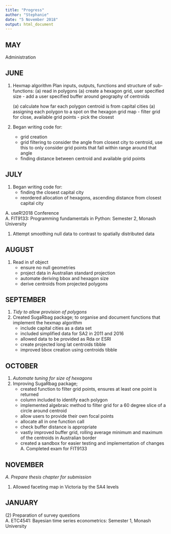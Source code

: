 ```yaml
---
title: "Progress"
author: "Stephanie"
date: "5 November 2018"
output: html_document
---
```


## MAY

Administration

## JUNE 

1. Hexmap algorithm
    Plan inputs, outputs, functions and structure of sub-functions:
    (a)  read in polygons
    (a)  create a hexagon grid, user specified size
        - add a user specified buffer around geography of centroids
        
    (a)  calculate how far each polygon centroid is from capital cities
    (a)  assigning each polygon to a spot on the hexagon grid map
        - filter grid for close, available grid points
        - pick the closest

1. Began writing code for:
    - grid creation
    - grid filtering to consider the angle from closest city to centroid, use this to only consider grid points that fall within range around that angle 
    - finding distance between centroid and available grid points

## JULY
1. Began writing code for:
    - finding the closest capital city
    - reordered allocation of hexagons, ascending distance from closest capital city
    
A. useR!2018 Conference                                    
A. FIT9133: Programming fundamentals in Python: Semester 2, Monash University 

1. Attempt smoothing null data to contrast to spatially distributed data

## AUGUST
1. Read in sf object
    - ensure no null geometries
    - project data in Australian standard projection
    - automate deriving bbox and hexagon size
    - derive centroids from projected polygons
    


##  SEPTEMBER
1. *Tidy to allow provision of polygons*
1. Created SugaRbag package; to organise and document functions that implement the hexmap algorithm
    - include capital cities as a data set
    - included simplified data for SA2 in 2011 and 2016
    - allowed data to be provided as Rda or ESRI
    - create projected long lat centroids tibble 
    - improved bbox creation using centroids tibble


##  OCTOBER
1. *Automate tuning for size of hexagons*
1. Improving SugaRbag package;
    - created function to filter grid points, ensures at least one point is returned
    - column included to identify each polygon
    - implemented algebraic method to filter grid for a 60 degree slice of a circle around centroid
    - allow users to provide their own focal points
    - allocate all in one function call
    - check buffer distance is appropriate
    - vastly improved buffer grid, rolling average minimum and maximum of the centroids in Australian border
    - created a sandbox for easier testing and implementation of changes
A. Completed exam for FIT9133

##  NOVEMBER
*A. Prepare thesis chapter for submission*
1. Allowed faceting map in Victoria by the SA4 levels 

##  JANUARY
(2) Preparation of survey questions                                            
A. ETC4541: Bayesian time series econometrics: Semester 1, Monash University  


